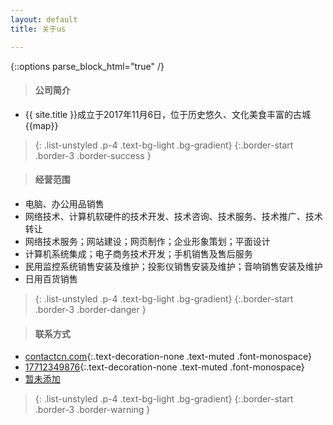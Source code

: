 ```yaml
---
layout: default
title: 关于us

---  
```

{::options parse_block_html="true" /}

<div class="container pt-5">


>#### <i class="bi bi-info-circle-fill text-success"></i>  公司简介
 - {{ site.title }}成立于2017年11月6日，位于历史悠久、文化美食丰富的古城{{map}}
 >{: .list-unstyled .p-4 .text-bg-light .bg-gradient}
{:.border-start .border-3 .border-success }

> #### <i class="bi bi-flag-fill text-danger"></i>  经营范围
 - 电脑、办公用品销售
 - 网络技术、计算机软硬件的技术开发、技术咨询、技术服务、技术推广、技术转让
 - 网络技术服务；网站建设；网页制作；企业形象策划；平面设计
 - 计算机系统集成；电子商务技术开发；手机销售及售后服务
 - 民用监控系统销售安装及维护；投影仪销售安装及维护；音响销售安装及维护
 - 日用百货销售
 >{: .list-unstyled .p-4 .text-bg-light .bg-gradient}
{:.border-start .border-3 .border-danger }

> #### <i class="bi bi-at text-warning"></i>  联系方式
 - <i class="bi bi-envelope fs-3 text-info"></i>  [contact<i class="bi bi-at"></i>cn.com](mailto:contact@cn.com){:.text-decoration-none .text-muted .font-monospace}
 - <i class="bi bi-telephone fs-3 text-info"></i>  [17712349876](tel:17712349876){:.text-decoration-none .text-muted .font-monospace}
 - <i class="bi bi-wechat fs-3 text-success"></i> [暂未添加]()
 >{: .list-unstyled .p-4 .text-bg-light .bg-gradient}
{:.border-start .border-3 .border-warning }



</div>







